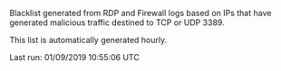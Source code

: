 Blacklist generated from RDP and Firewall logs based on IPs that have generated malicious traffic destined to TCP or UDP 3389.

This list is automatically generated hourly.

Last run: 01/09/2019 10:55:06 UTC
